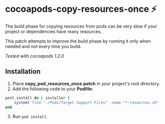 # cocoapods-copy-resources-once ⚡️

The build phase for copying resources from pods can be very slow if your project or dependencies have many resources.

This patch attempts to improve the build phase by running it only when needed and not every time you build.

*Tested with cocoapods 1.2.0*

## Installation

1. Place **copy_pod_resources_once.patch** in your project's root directory.
2. Add the following code to your **Podfile**:

```ruby
post_install do | installer |
    system('find "./Pods/Target Support Files" -name "*-resources.sh" | xargs -I{} patch -p0 {} -i ./copy_pod_resources_once.patch && find "./Pods/Target Support Files" -name "*-resources.sh" -exec sh -c "echo \"create_nonce_file\" >> \"{}\"" \;')
end
```
3. Run `pod install`.
